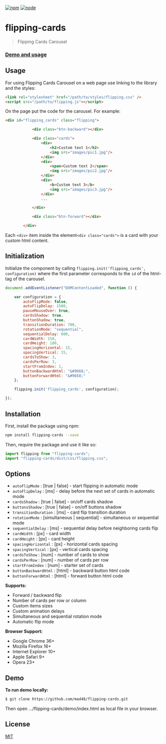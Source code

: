 [![npm][npm]][npm-url]
[![node][node]][node-url]
# flipping-cards

> Flipping Cards Carousel

### [Demo and usage]

## Usage

For using Flipping Cards Carousel on a web page use linking to the library and the styles:

```html
<link rel="stylesheet" href="/path/to/styles/flipping.css" />
<script src="/path/to/flipping.js"></script>
```

On the page put the code for the carousel. For example:

```html
<div id="flipping_cards" class="flipping">

            <div class="btn-backward"></div>

            <div class="cards">
                <div>
                    <h2>Custom text 1</h2>
                    <img src="images/pic1.jpg"/>
                </div>
                <div>
                    <span>Custom text 2</span>
                    <img src="images/pic2.jpg"/>
                </div>
                <div>
                    <b>Custom text 3</b>
                    <img src="images/pic3.jpg"/>
                </div>
                ...

            </div>

            <div class="btn-forward"></div>

        </div>
```

Each `<div>` item inside the element`<div class="cards">` is a card with your custom html content.

## Initialization

Initialize the component by calling `flipping.init('flipping_cards', configuration)` where the first parameter corresponds to the `id` of the html-tag of the carousel.

```javascript
document.addEventListener("DOMContentLoaded", function () {

    var configuration = {
        autoFlipMode: false,
        autoFlipDelay: 1500,
        pauseMouseOver: true,
        cardsShadow: true,
        buttonShadow: true,
        transitionDuration: 700,
        rotationMode: "sequential",
        sequentialDelay: 600,
        cardWidth: 150,
        cardHeight: 180,
        spacingHorizontal: 15,
        spacingVertical: 15,
        cardsToShow: 3,
        cardsPerRow: 3,
        startFromIndex: 1,
        buttonBackwardHtml: "&#9668;",
        buttonForwardHtml: "&#9658;"
    };

    flipping.init('flipping_cards', configuration);

});
```

## Installation

First, install the package using npm:
```sh
npm install flipping-cards --save
```
Then, require the package and use it like so:
```javascript
import flipping from "flipping-cards";
import "flipping-cards/dist/css/flipping.css";
```

## Options

- `autoFlipMode` : [true | false] - start flipping in automatic mode
- `autoFlipDelay` : [ms] - delay before the next set of cards in automatic mode
- `cardsShadow` : [true | false] - on/off cards shadow
- `buttonsShadow` : [true | false] - on/off buttons shadow
- `transitionDuration` : [ms] - card flip transition duration
- `rotationMode` : [simultaneous | sequential] - simultaneous or sequential mode
- `sequentialDelay` : [ms] - sequential delay before neighboring cards flip
- `cardWidth` : [px] - card width
- `cardHeight` : [px] - card height
- `spacingHorizontal` : [px] - horizontal cards spacing
- `spacingVertical` : [px] - vertical cards spacing
- `cardsToShow` : [num] - number of cards to show
- `cardsPerRow` : [num] - number of cards per row
- `startFromIndex` : [num] - starter set of cards
- `buttonBackwardHtml` : [html] - backward button html code
- `buttonForwardHtml` : [html] - forward button html code

**Supports:**

- Forward / backward flip
- Number of cards per row or column
- Custom items sizes
- Custom animation delays
- Simultaneous and  sequential rotation mode
- Automatic flip mode

**Browser Support:**
- Google Chrome 36+
- Mozilla Firefox 16+
- Internet Explorer 10+
- Apple Safari 9+
- Opera 23+

## Demo

**To run demo locally:**


```sh
$ git clone https://github.com/mad48/flipping-cards.git
```


Then open .../flipping-cards/demo/index.html as local file in your browser.

License
----

[MIT](http://www.opensource.org/licenses/mit-license.php)

[//]: #

[Demo and usage]: <https://mad48.github.io/flipping-cards/demo/index.html>

[npm]: https://img.shields.io/npm/v/flipping-cards.svg
[npm-stats]: https://img.shields.io/npm/dm/flipping-cards.svg
[npm-url]: https://npmjs.com/package/flipping-cards

[node]: https://img.shields.io/node/v/flipping-cards.svg
[node-url]: https://nodejs.org